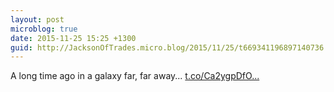```yaml
---
layout: post
microblog: true
date: 2015-11-25 15:25 +1300
guid: http://JacksonOfTrades.micro.blog/2015/11/25/t669341196897140736.html
---
```

A long time ago in a galaxy far, far away... [t.co/Ca2ygpDfO...](https://t.co/Ca2ygpDfO1)
